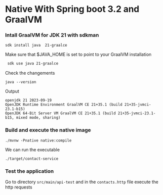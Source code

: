 # Native With Spring boot 3.2 and GraalVM

### Intall GraalVM for JDK 21 with sdkman 

```
sdk install java  21-graalce
```

Make sure that $JAVA_HOME is set to point to your GraalVM installation

```bash
 sdk use java 21-graalce 
```

Check the changements 

```
java --version
```

Output

```shell
openjdk 21 2023-09-19
OpenJDK Runtime Environment GraalVM CE 21+35.1 (build 21+35-jvmci-23.1-b15)
OpenJDK 64-Bit Server VM GraalVM CE 21+35.1 (build 21+35-jvmci-23.1-b15, mixed mode, sharing)
```

### Build and execute the native image

```
./mvnw -Pnative native:compile
```

We can run the executable

```
./target/contact-service  
```

### Test the application

Go to directory `src/main/api-test` and in the `contacts.http` file execute the http requests




